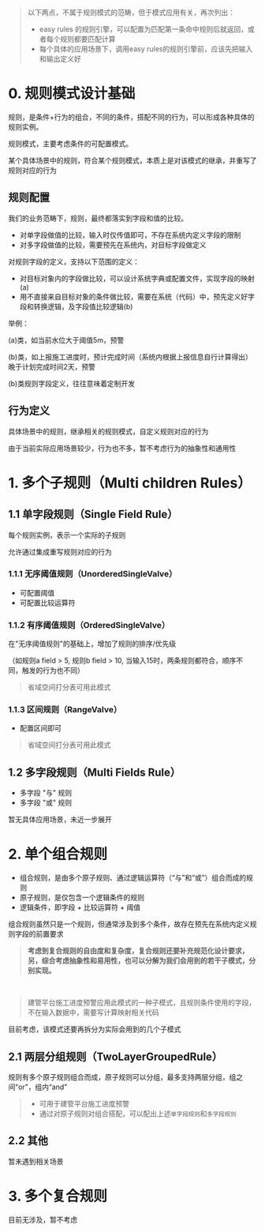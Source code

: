 > 以下两点，不属于规则模式的范畴，但于模式应用有关，再次列出：
> - easy rules 的规则引擎，可以配置为匹配第一条命中规则后就返回，或者每个规则都要匹配计算
> - 每个具体的应用场景下，调用easy rules的规则引擎前，应该先把输入和输出定义好

# 0. 规则模式设计基础

规则，是条件+行为的组合，不同的条件，搭配不同的行为，可以形成各种具体的规则实例。

规则模式，主要考虑条件的可配置模式。

某个具体场景中的规则，符合某个规则模式，本质上是对该模式的继承，并重写了规则对应的行为

## 规则配置

我们的业务范畴下，规则，最终都落实到字段和值的比较。
- 对单字段做值的比较，输入时仅传值即可，不存在系统内定义字段的限制
- 对多字段做值的比较，需要预先在系统内，对目标字段做定义

对规则字段的定义，支持以下范围的定义：
- 对目标对象内的字段做比较，可以设计系统字典或配置文件，实现字段的映射(a)
- 用不直接来自目标对象的条件做比较，需要在系统（代码）中，预先定义好字段和转换逻辑，及字段值比较逻辑(b)

举例：

(a)类，如当前水位大于阈值5m，预警

(b)类，如上报施工进度时，预计完成时间（系统内根据上报信息自行计算得出）晚于计划完成时间2天，预警


(b)类规则字段定义，往往意味着定制开发

## 行为定义

具体场景中的规则，继承相关的规则模式，自定义规则对应的行为

由于当前实际应用场景较少，行为也不多，暂不考虑行为的抽象性和通用性



# 1. 多个子规则（Multi children Rules）

## 1.1 单字段规则（Single Field Rule）

每个规则实例，表示一个实际的子规则

允许通过集成重写规则对应的行为

### 1.1.1 无序阈值规则（UnorderedSingleValve）

- 可配置阈值
- 可配置比较运算符

### 1.1.2 有序阈值规则（OrderedSingleValve）

在"无序阈值规则"的基础上，增加了规则的排序/优先级

（如规则a field > 5, 规则b field > 10, 当输入15时，两条规则都符合，顺序不同，触发的行为也不同）

> 省域空间打分表可用此模式

### 1.1.3 区间规则（RangeValve）

- 配置区间即可

> 省域空间打分表可用此模式


## 1.2 多字段规则（Multi Fields Rule）

- 多字段 "与" 规则
- 多字段 "或" 规则

暂无具体应用场景，未近一步展开

# 2. 单个组合规则

- 组合规则，是由多个原子规则、通过逻辑运算符（“与”和“或”）组合而成的规则
- 原子规则，是仅包含一个逻辑条件的规则
- 逻辑条件，即字段 + 比较运算符 + 阈值

组合规则虽然只是一个规则，但通常涉及到多个条件，故存在预先在系统内定义规则字段的前置要求

> **考虑到复合规则的自由度和复杂度，复合规则还要补充规范化设计要求，另，综合考虑抽象性和易用性，也可以分解为我们会用到的若干子模式，分别实现。**

<br>

> 建管平台施工进度预警应用此模式的一种子模式，且规则条件使用的字段，不在输入数据中，需要写计算映射相关代码

目前考虑，该模式还要再拆分为实际会用到的几个子模式


## 2.1 两层分组规则（TwoLayerGroupedRule）

规则有多个原子规则组合而成，原子规则可以分组，最多支持两层分组，组之间“or”，组内“and”

> - 可用于建管平台施工进度预警
> - 通过对原子规则对组合搭配，可以配出上述`单字段规则`和`多字段规则`

## 2.2 其他

暂未遇到相关场景

# 3. 多个复合规则

目前无涉及，暂不考虑


